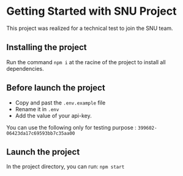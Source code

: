 # Getting Started with SNU Project

This project was realized for a technical test to join the SNU team.

## Installing the project

Run the command `npm i` at the racine of the project to install all dependencies.

## Before launch the project

- Copy and past the `.env.example` file
- Rename it in `.env`
- Add the value of your api-key.

You can use the following only for testing purpose : `399602-06423da17c69593bb7c35aa00`

## Launch the project

In the project directory, you can run: `npm start`

